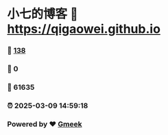 # 小七的博客 :link: https://qigaowei.github.io 
### :page_facing_up: [138](https://qigaowei.github.io/tag.html) 
### :speech_balloon: 0 
### :hibiscus: 61635 
### :alarm_clock: 2025-03-09 14:59:18 
### Powered by :heart: [Gmeek](https://github.com/Meekdai/Gmeek)

